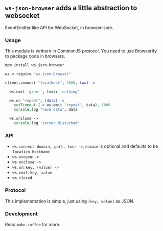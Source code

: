 
`ws-json-browser` adds a little abstraction to websocket
------

EventEmitter like API for WebSocket, in browser-side.

### Usage

This module is writtern in CommonJS protocol.
You need to use Browserify to package code in browsers.

```bash
npm install ws-json-browser
```

```coffee
ws = require "ws-json-browser"

client.connect "localhost", 3000, (ws) ->

  ws.emit 'greet', text: 'nothing'

  ws.on "repeat", (data) ->
    setTimeout (-> ws.emit "repeat", data), 1000
    console.log "have data", data

  ws.onclose ->
    console.log 'server disturbed'
```

### API

* `ws.connect`: `domain, port, (ws) ->`,
`domain` is optional and defaults to be `location.hostname`
* `ws.onopen`: `->`
* `ws.onclose`: `->`
* `ws.on`: `key, (value) ->`
* `ws.emit`: `key, value`
* `ws.closed`

### Protocol

This implementation is simple, just using `[key, value]` as JSON.

### Development

Read `make.coffee` for more.